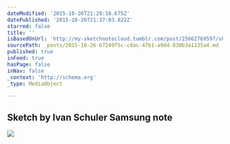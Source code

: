 ```yaml
---
dateModified: '2015-10-26T21:29:18.675Z'
datePublished: '2015-10-26T21:37:03.822Z'
starred: false
title: ''
isBasedOnUrl: 'http://my-sketchnotecloud.tumblr.com/post/25662769597/sketch-by-ivan-schuler-samsung-note'
sourcePath: _posts/2015-10-26-b7249f5c-cdac-47b1-a9dd-830b3a1135a4.md
published: true
inFeed: true
hasPage: false
inNav: false
_context: 'http://schema.org'
_type: MediaObject

---
```

<article style=""><h1>Sketch by Ivan Schuler Samsung note</h1><p></p><img src="http://36.media.tumblr.com/tumblr_m61a6h4h0J1rpz8n2o1_1280.jpg" /></article>